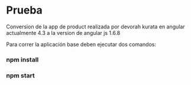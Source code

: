 
# Prueba 

Conversion de la app de product realizada por devorah kurata en angular actualmente  4.3 a la version de angular js 1.6.8

Para correr la aplicación base deben ejecutar dos comandos:

### npm install

### npm start
